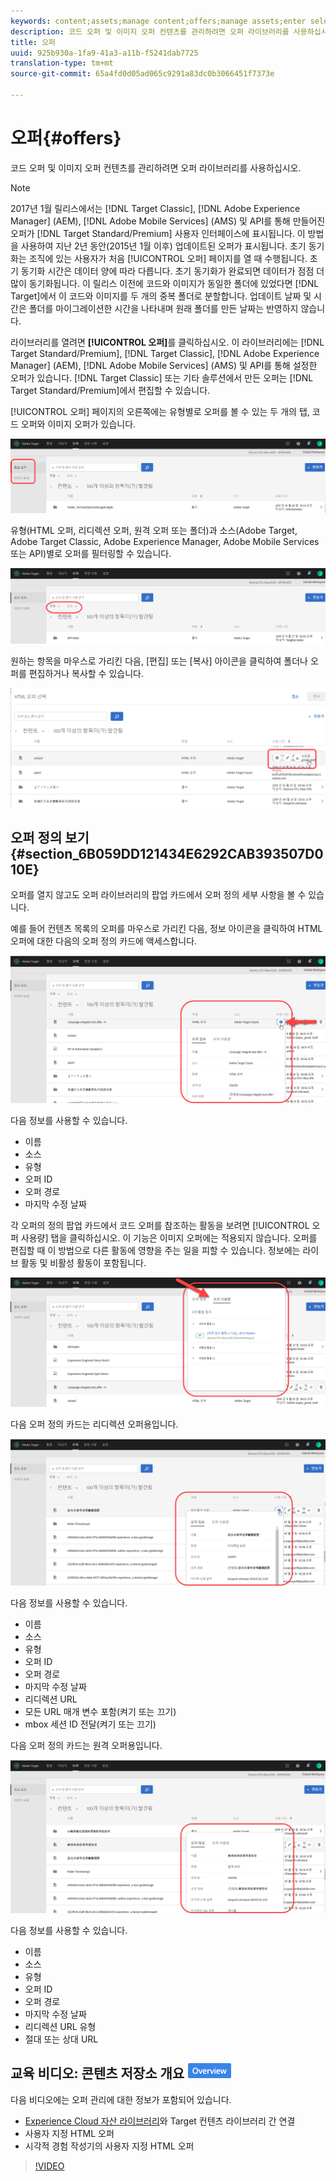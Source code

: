 ```yaml
---
keywords: content;assets;manage content;offers;manage assets;enter selection mode;selection mode
description: 코드 오퍼 및 이미지 오퍼 컨텐츠를 관리하려면 오퍼 라이브러리를 사용하십시오.
title: 오퍼
uuid: 925b930a-1fa9-41a3-a11b-f5241dab7725
translation-type: tm+mt
source-git-commit: 65a4fd0d05ad065c9291a83dc0b3066451f7373e

---
```



# 오퍼{#offers}

코드 오퍼 및 이미지 오퍼 컨텐츠를 관리하려면 오퍼 라이브러리를 사용하십시오.

>[!NOTE]
>
>2017년 1월 릴리스에서는 [!DNL Target Classic], [!DNL Adobe Experience Manager] (AEM), [!DNL Adobe Mobile Services] (AMS) 및 API를 통해 만들어진 오퍼가 [!DNL Target Standard/Premium] 사용자 인터페이스에 표시됩니다. 이 방법을 사용하여 지난 2년 동안(2015년 1월 이후) 업데이트된 오퍼가 표시됩니다. 초기 동기화는 조직에 있는 사용자가 처음 [!UICONTROL 오퍼] 페이지를 열 때 수행됩니다. 초기 동기화 시간은 데이터 양에 따라 다릅니다. 초기 동기화가 완료되면 데이터가 점점 더 많이 동기화됩니다. 이 릴리스 이전에 코드와 이미지가 동일한 폴더에 있었다면 [!DNL Target]에서 이 코드와 이미지를 두 개의 중복 폴더로 분할합니다. 업데이트 날짜 및 시간은 폴더를 마이그레이션한 시간을 나타내며 원래 폴더를 만든 날짜는 반영하지 않습니다.

라이브러리를 열려면 **[!UICONTROL 오퍼]**&#x200B;를 클릭하십시오. 이 라이브러리에는 [!DNL Target Standard/Premium], [!DNL Target Classic], [!DNL Adobe Experience Manager] (AEM), [!DNL Adobe Mobile Services] (AMS) 및 API를 통해 설정한 오퍼가 있습니다. [!DNL Target Classic] 또는 기타 솔루션에서 만든 오퍼는 [!DNL Target Standard/Premium]에서 편집할 수 있습니다.

[!UICONTROL 오퍼] 페이지의 오른쪽에는 유형별로 오퍼를 볼 수 있는 두 개의 탭, 코드 오퍼와 이미지 오퍼가 있습니다.

![](assets/offers_page.png)

유형(HTML 오퍼, 리디렉션 오퍼, 원격 오퍼 또는 폴더)과 소스(Adobe Target, Adobe Target Classic, Adobe Experience Manager, Adobe Mobile Services 또는 API)별로 오퍼를 필터링할 수 있습니다.

![](assets/offers_filter.png)

원하는 항목을 마우스로 가리킨 다음, [편집] 또는 [복사] 아이콘을 클릭하여 폴더나 오퍼를 편집하거나 복사할 수 있습니다.

![](assets/offer-picker-large.png)

## 오퍼 정의 보기 {#section_6B059DD121434E6292CAB393507D010E}

오퍼를 열지 않고도 오퍼 라이브러리의 팝업 카드에서 오퍼 정의 세부 사항을 볼 수 있습니다.

예를 들어 컨텐츠 목록의 오퍼를 마우스로 가리킨 다음, 정보 아이콘을 클릭하여 HTML 오퍼에 대한 다음의 오퍼 정의 카드에 액세스합니다.

![](assets/offer-card-html.png)

다음 정보를 사용할 수 있습니다.

* 이름
* 소스
* 유형
* 오퍼 ID
* 오퍼 경로
* 마지막 수정 날짜

각 오퍼의 정의 팝업 카드에서 코드 오퍼를 참조하는 활동을 보려면 [!UICONTROL 오퍼 사용량] 탭을 클릭하십시오. 이 기능은 이미지 오퍼에는 적용되지 않습니다. 오퍼를 편집할 때 이 방법으로 다른 활동에 영향을 주는 일을 피할 수 있습니다. 정보에는 라이브 활동 및 비활성 활동이 포함됩니다.

![](assets/offer-card-usage.png)

다음 오퍼 정의 카드는 리디렉션 오퍼용입니다.

![](assets/offer-card-redirect.png)

다음 정보를 사용할 수 있습니다.

* 이름
* 소스
* 유형
* 오퍼 ID
* 오퍼 경로
* 마지막 수정 날짜
* 리디렉션 URL
* 모든 URL 매개 변수 포함(켜기 또는 끄기)
* mbox 세션 ID 전달(켜기 또는 끄기)

다음 오퍼 정의 카드는 원격 오퍼용입니다.

![](assets/offer-card-remote.png)

다음 정보를 사용할 수 있습니다.

* 이름
* 소스
* 유형
* 오퍼 ID
* 오퍼 경로
* 마지막 수정 날짜
* 리디렉션 URL 유형
* 절대 또는 상대 URL

## 교육 비디오: 콘텐츠 저장소 개요 ![배지](/help/assets/overview.png)

다음 비디오에는 오퍼 관리에 대한 정보가 포함되어 있습니다.

* [Experience Cloud 자산 라이브러리](https://docs.adobe.com/content/help/en/core-services/interface/assets/creative-cloud.html)와 Target 컨텐츠 라이브러리 간 연결
* 사용자 지정 HTML 오퍼
* 시각적 경험 작성기의 사용자 지정 HTML 오퍼

>[!VIDEO](https://video.tv.adobe.com/v/17387)